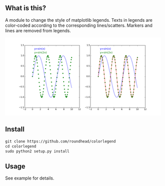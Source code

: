 ## What is this?

A module to change the style of matplotlib legends. Texts in legends are color-coded according to the corresponding lines/scatters. Markers and lines 
are removed from legends.

![An Example](https://raw.githubusercontent.com/roundhead/colorlegend/master/example/example.png)

## Install

```
git clone https://github.com/roundhead/colorlegend
cd colorlegend
sudo python2 setup.py install
```

## Usage

See example for details.